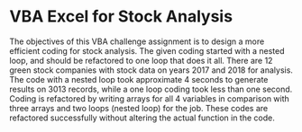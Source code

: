 # VBA Excel for Stock Analysis

The objectives of this VBA challenge assignment is to design a more efficient coding for stock analysis. The given coding started with a nested loop, and should be refactored to one loop that does it all. There are 12 green stock companies with stock data on years 2017 and 2018 for analysis. The code with a nested loop took approximate 4 seconds to generate results on 3013 records, while a one loop coding took less than one second. Coding is refactored by writing arrays for all 4 variables in comparison with three arrays and two loops (nested loop) for the job. These codes are refactored successfully without altering the actual function in the code. 
